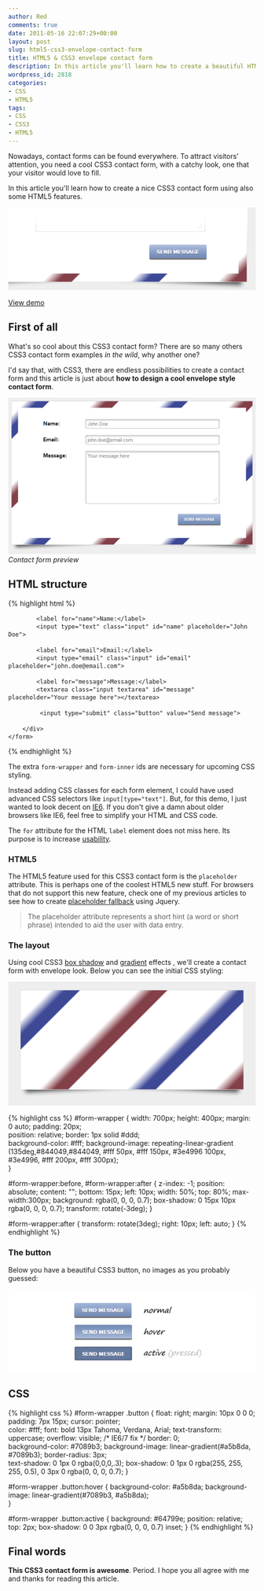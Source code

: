 ```yaml
---
author: Red
comments: true
date: 2011-05-16 22:07:29+00:00
layout: post
slug: html5-css3-envelope-contact-form
title: HTML5 & CSS3 envelope contact form
description: In this article you'll learn how to create a beautiful HTML5 & CSS3 contact form.
wordpress_id: 2818
categories:
- CSS
- HTML5
tags:
- CSS
- CSS3
- HTML5
---
```


Nowadays, contact forms can be found everywhere. To attract visitors' attention, you need a cool CSS3 contact form, with a catchy look, one that your visitor would love to fill. 

In this article you'll learn how to create a nice CSS3 contact form using also some HTML5 features.

![CSS3 contact form](/dist/uploads/2011/05/contact-form.png)

<!-- more -->

[View demo](/dist/uploads/2011/05/html5-css3-envelope-contact-form-demo.html)

## First of all

What's so cool about this CSS3 contact form? There are so many others CSS3 contact form examples _in the wild_, why another one? 

I'd say that, with CSS3, there are endless possibilities to create a contact form and this article is just about **how to design a cool envelope style contact form**.

[![CSS3 contact form preview](/dist/uploads/2011/05/contact-form-preview.png)](/dist/uploads/2011/05/html5-css3-envelope-contact-form-demo.html)
_Contact form preview_

## HTML structure

{% highlight html %}
<div id="form-wrapper">
    <form>
        <div id="form-inner">

            <label for="name">Name:</label>
            <input type="text" class="input" id="name" placeholder="John Doe">
        
            <label for="email">Email:</label>
            <input type="email" class="input" id="email" placeholder="john.doe@email.com">
        
            <label for="message">Message:</label>
            <textarea class="input textarea" id="message" placeholder="Your message here"></textarea>    
        
             <input type="submit" class="button" value="Send message">

        </div>
    </form>
</div>
{% endhighlight %}

The extra `form-wrapper` and `form-inner` ids are necessary for upcoming CSS styling. 

Instead adding CSS classes for each form element, I could have used advanced CSS selectors like `input[type="text"]`. But, for this demo, I just wanted to look decent on [IE6](http://www.red-team-design.com/how-to-solve-common-ie-bugs). If you don't give a damn about older browsers like IE6, feel free to simplify your HTML and CSS code.

The `for` attribute for the HTML `label` element does not miss here. Its purpose is to increase [usability](http://www.red-team-design.com/web-usability-tips-for-your-website).

### HTML5

The HTML5 feature used for this CSS3 contact form is the `placeholder` attribute. This is perhaps one of the coolest HTML5 new stuff. For browsers that do not support this new feature, check one of my previous articles to see how to create [placeholder fallback](http://www.red-team-design.com/how-to-create-a-cool-and-usable-css3-search-box) using Jquery.

> The placeholder attribute represents a short hint (a word or short phrase) intended to aid the user with data entry.


### The layout


Using cool CSS3 [box shadow](http://www.red-team-design.com/how-to-create-slick-effects-with-css3-box-shadow) and [gradient](http://www.red-team-design.com/css-gradients-quick-tutorial) effects , we'll create a contact form with envelope look. Below you can see the initial CSS styling:

![CSS3 effects](/dist/uploads/2011/05/css-gradient-and-box-shadow.png)

{% highlight css %}
#form-wrapper {
    width: 700px;
    height: 400px;
    margin: 0 auto;
    padding: 20px;    
    position: relative;
    border: 1px solid #ddd;    
    background-color: #fff;
    background-image: repeating-linear-gradient
                        (135deg,#844049,#844049,
                        #fff 50px, #fff 150px,
                        #3e4996 100px, #3e4996,
                        #fff 200px, #fff 300px);  
}

#form-wrapper:before, #form-wrapper:after {
    z-index: -1;
    position: absolute;
    content: "";
    bottom: 15px;
    left: 10px;
    width: 50%;
    top: 80%;
    max-width:300px;
    background: rgba(0, 0, 0, 0.7);
    box-shadow: 0 15px 10px rgba(0, 0, 0, 0.7);
    transform: rotate(-3deg);
}

#form-wrapper:after {
    transform: rotate(3deg);
    right: 10px;
    left: auto;
}
{% endhighlight %}

### The button


Below you have a beautiful CSS3 button, no images as you probably guessed:

![CSS3 button](/dist/uploads/2011/05/css3-button.png)

## CSS

{% highlight css %}
#form-wrapper .button {
    float: right;
    margin: 10px 0 0 0;
    padding: 7px 15px;
    cursor: pointer;   
    color: #fff;
    font: bold 13px Tahoma, Verdana, Arial;
    text-transform: uppercase;
    overflow: visible; /* IE6/7 fix */
    border: 0;     
    background-color: #7089b3;
    background-image: linear-gradient(#a5b8da, #7089b3);
    border-radius: 3px;    
    text-shadow: 0 1px 0 rgba(0,0,0,.3);
    box-shadow: 0 1px 0 rgba(255, 255, 255, 0.5), 0 3px 0 rgba(0, 0, 0, 0.7);
}

#form-wrapper .button:hover {
    background-color: #a5b8da;
    background-image: linear-gradient(#7089b3, #a5b8da);    
}

#form-wrapper .button:active {
    background: #64799e;
    position: relative;
    top: 2px;
    box-shadow: 0 0 3px rgba(0, 0, 0, 0.7) inset; 
}
{% endhighlight %}

## Final words

**This CSS3 contact form is awesome**. Period. I hope you all agree with me and thanks for reading this article.